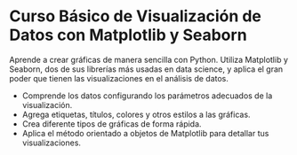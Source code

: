 # Curso Básico de Visualización de Datos con Matplotlib y Seaborn

Aprende a crear gráficas de manera sencilla con Python. Utiliza Matplotlib y Seaborn, dos de sus librerías más usadas en data science, y aplica el gran poder que tienen las visualizaciones en el análisis de datos.

- Comprende los datos configurando los parámetros adecuados de la visualización.
- Agrega etiquetas, títulos, colores y otros estilos a las gráficas.
- Crea diferente tipos de gráficas de forma rápida.
- Aplica el método orientado a objetos de Matplotlib para detallar tus visualizaciones.
